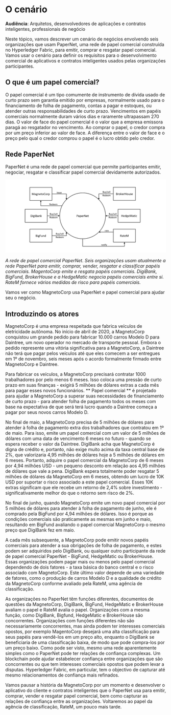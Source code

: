 # O cenário

**Audiência**: Arquitetos, desenvolvedores de aplicações e contratos inteligentes, 
professionais de negócio

Neste tópico, vamos descrever um cenário de negócios envolvendo seis
organizações que usam PaperNet, uma rede de papel comercial construída no Hyperledger
Fabric, para emitir, comprar e resgatar papel comercial. Vamos usar o
cenário para definir os requisitos para o desenvolvimento comercial de
aplicativos e contratos inteligentes usados pelas organizações participantes.

## O que é um papel comercial?

O papel comercial é um tipo comumente de instrumento de dívida usado de curto prazo sem garantia
emitido por empresas, normalmente usado para o financiamento de folha de pagamento, contas
a pagar e estoques, ou atender outras responsabilidades de curto prazo. Vencimentos em
papéis comerciais normalmente duram vários dias e raramente ultrapassam 270 dias.
O valor de face do papel comercial é o valor que a empresa emissora
paragá ao resgatador no vencimento. Ao comprar o papel, o credor
compra por um preço inferior ao valor de face. A diferença entre o valor de face e
o preço pelo qual o credor comprou o papel é o lucro obtido pelo credor.

## Rede PaperNet

PaperNet é uma rede de papel comercial que permite participantes emitir,
negociar, resgatar e classificar papel comercial devidamente autorizados.

![develop.systemscontext](./develop.diagram.1.png)

*A rede de papel comercial PaperNet. Seis organizações usam atualmente a rede PaperNet
para emitir, comprar, vender, resgatar e classificar papéis comerciais. MagentoCorp
emite e resgata papéis comerciais. DigiBank, BigFund, BrokerHouse e
a HedgeMatic negocia papéis comerciais entre si. RateM fornece vários
medidas de risco para papéis comerciais.*

Vamos ver como MagnetoCorp usa PaperNet e papel comercial para ajudar seu
o negócio.

## Introduzindo os atores

MagnetoCorp é uma empresa respeitada que fabrica  veículos de eletricidade autônoma.
No início de abril de 2020, a MagnetoCorp conquistou um grande pedido para fabricar
10.000 carros Modelo D para Daintree, um novo operador no mercado de transporte pessoal.
Embora o pedido represente uma vitória significativa para a MagnetoCorp,
a Daintree não terá que pagar pelos veículos até que eles comecem a ser entregues
em 1º de novembro, seis meses após o acordo formalmente firmado entre MagnetoCorp
e Daintree.

Para fabricar os veículos, a MagnetoCorp precisará contratar 1000 trabalhadores por
pelo menos 6 meses. Isso coloca uma pressão de curto prazo em suas finanças - exigirá
5 milhões de dólares extras a cada mês para pagar esses novos funcionários. ** Papel comercial ** é
projetado para ajudar a MagnetoCorp a superar suas necessidades de financiamento de curto prazo - para atender
folha de pagamento todos os meses com base na expectativa de que será terá lucro quando
a Daintree começa a pagar por seus novos carros Modelo D.

No final de maio, a MagnetoCorp precisa de 5 milhões de dólares para atender à folha de pagamento extra
dos trabalhadores que contratou em 1º de maio. Para isso, emite um papel comercial com um
valor de 5 milhões de dólares com uma data de vencimento 6 meses no futuro - quando se espera
receber o valor da Daintree. DigiBank acha que MagnetoCorp é
digna de crédito e, portanto, não exige muito acima da taxa central base de 2%,
que valorizaria 4,95 milhões de dólares hoje a 5 milhões de dólares em 6 meses.
Portanto, adquire o papel comercial da MagnetoCorp de 6 meses por 4,94 milhões
USD - um pequeno desconto em relação aos 4,95 milhões de dólares que vale a pena. DigiBank espera totalmente
poder resgatar 5 milhões de dólares da MagnetoCorp em 6 meses,
obtendo um lucro de 10K USD por suportar o risco associado a
este papel comercial. Esses 10K extras significam que ele recebe um retorno de 2,4% sobre
investimento - significativamente melhor do que o retorno sem risco de 2%.

No final de junho, quando MagnetoCorp emite um novo papel comercial por 5 milhões de dólares para
atender à folha de pagamento de junho, ele é comprado pela BigFund por 4,94 milhões de dólares. Isso é porque
as condições comerciais são praticamente as mesmas em junho e maio,
resultando em BigFund avaliando o papel comercial MagnetoCorp o mesmo preço que
DigiBank fez em maio.

A cada mês subsequente, a MagnetoCorp pode emitir novos papéis comerciais para atender a sua
obrigações de folha de pagamento, e estes podem ser adquiridos pelo DigiBank, ou qualquer outro
participante da rede de papel comercial PaperNet - BigFund, HedgeMatic ou
BrokerHouse. Essas organizações podem pagar mais ou menos pelo papel comercial
dependendo de dois fatores - a taxa básica do banco central e o risco associado
com MagnetoCorp. Este último valor depende de uma variedade de fatores, como o
produção de carros Modelo D e a qualidade de crédito da MagnetoCorp conforme avaliado
pela RateM, uma agência de classificação.

As organizações no PaperNet têm funções diferentes, documentos de questões da MagnetoCorp,
DigiBank, BigFund, HedgeMatic e BrokerHouse avaliam o papel e RateM avalia o papel.
Organizações com a mesma função, como DigiBank, Bigfund, HedgeMatic e
BrokerHouse são concorrentes. Organizações com funções diferentes não são
necessariamente concorrentes, mas ainda podem ter interesses comerciais opostos, por
exemplo MagentoCorp desejará uma alta classificação para seus papéis para vendê-los em
um preço alto, enquanto o DigiBank se beneficiaria de uma classificação baixa, de modo que pode
compra-los por um preço baixo. Como pode ser visto, mesmo uma rede aparentemente simples como
o PaperNet pode ter relações de confiança complexas. Um blockchain pode ajudar
estabelecer confiança entre organizações que são concorrentes ou que tem interesses comerciais 
opostos que podem levar a disputas. Hyperledger Fabric, em particular, tem o
objectivo de capturar até mesmo relacionamentos de confiança mais refinados.

Vamos pausar a história da MagnetoCorp por um momento e desenvolver o aplicativo do cliente
e contratos inteligentes que o PaperNet usa para emitir, comprar, vender e
resgatar papel comercial, bem como capturar as relações de confiança entre
as organizações. Voltaremos ao papel da agência de classificação,
RateM, um pouco mais tarde.

<!--- Licensed under Creative Commons Attribution 4.0 International License
https://creativecommons.org/licenses/by/4.0/ -->
